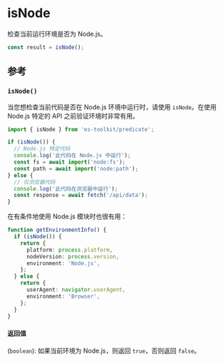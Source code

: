 # isNode

检查当前运行环境是否为 Node.js。

```typescript
const result = isNode();
```

## 参考

### `isNode()`

当您想检查当前代码是否在 Node.js 环境中运行时，请使用 `isNode`。在使用 Node.js 特定的 API 之前验证环境时非常有用。

```typescript
import { isNode } from 'es-toolkit/predicate';

if (isNode()) {
  // Node.js 特定代码
  console.log('此代码在 Node.js 中运行');
  const fs = await import('node:fs');
  const path = await import('node:path');
} else {
  // 仅浏览器代码
  console.log('此代码在浏览器中运行');
  const response = await fetch('/api/data');
}
```

在有条件地使用 Node.js 模块时也很有用：

```typescript
function getEnvironmentInfo() {
  if (isNode()) {
    return {
      platform: process.platform,
      nodeVersion: process.version,
      environment: 'Node.js',
    };
  } else {
    return {
      userAgent: navigator.userAgent,
      environment: 'Browser',
    };
  }
}
```

#### 返回值

(`boolean`): 如果当前环境为 Node.js，则返回 `true`，否则返回 `false`。
